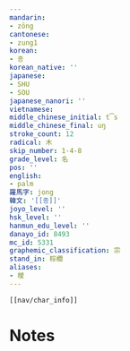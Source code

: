 ```yaml
---
mandarin:
- zōng
cantonese:
- zung1
korean:
- 종
korean_native: ''
japanese:
- SHU
- SOU
japanese_nanori: ''
vietnamese:
middle_chinese_initial: t͡s
middle_chinese_final: uŋ
stroke_count: 12
radical: 木
skip_number: 1-4-8
grade_level: 名
pos: ''
english:
- palm
羅馬字: jong
韓文: '[[종]]'
joyo_level: ''
hsk_level: ''
hanmun_edu_level: ''
danayo_id: 8493
mc_id: 5331
graphemic_classification: 宗
stand_in: 棕櫚
aliases:
- 椶
---
```

```meta-bind-embed
[[nav/char_info]]
```

# Notes
